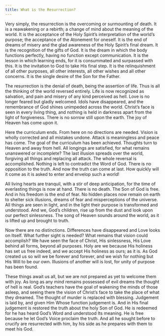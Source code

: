 ```yaml
---
title: What is the Resurrection?
---
```


Very simply, the resurrection is the overcoming or surmounting of death.
It is a reawakening or a rebirth; a change of mind about the meaning of
the world. It is the acceptance of the Holy Spirit’s interpretation of
the world’s purpose; the acceptance of the Atonement for oneself. It is
the end of dreams of misery and the glad awareness of the Holy Spirit’s
final dream. It is the recognition of the gifts of God. It is the dream
in which the body functions perfectly, having no function except
communication. It is the lesson in which learning ends, for it is
consummated and surpassed with this. It is the invitation to God to take
His final step. It is the relinquishment of all other purposes, all
other interests, all other wishes and all other concerns. It is the
single desire of the Son for the Father.

The resurrection is the denial of death, being the assertion of
life. Thus is all the thinking of the world reversed entirely. Life is
now recognized as salvation, and pain and misery of any kind perceived
as hell. Love is no longer feared but gladly welcomed. Idols have
disappeared, and the remembrance of God shines unimpeded across the
world. Christ’s face is seen in every living thing, and nothing is held
in darkness apart from the light of forgiveness. There is no sorrow
still upon the earth. The joy of Heaven has come upon it.

Here the curriculum ends. From here on no directions are needed. Vision
is wholly corrected and all mistakes undone. Attack is meaningless and
peace has come. The goal of the curriculum has been achieved. Thoughts
turn to Heaven and away from hell. All longings are satisfied, for what
remains unanswered or incomplete? The last illusion spreads over the
world, forgiving all things and replacing all attack. The whole reversal
is accomplished. Nothing is left to contradict the Word of God. There is
no opposition to the truth. And now the truth can come at last. How
quickly will it come as it is asked to enter and envelop such a world!

All living hearts are tranquil, with a stir of deep anticipation, for
the time of everlasting things is now at hand. There is no death. The
Son of God is free. And in his freedom is the end of fear. No hidden
places now remain on earth to shelter sick illusions, dreams of fear
and misperceptions of the universe. All things are seen in light, and in
the light their purpose is transformed and understood. And we, God’s
children, rise up from the dust and look upon our perfect sinlessness.
The song of Heaven sounds around the world, as it is lifted up and
brought to truth.

Now there are no distinctions. Differences have disappeared and Love
looks on Itself. What further sight is needed? What remains that vision
could accomplish? We have seen the face of Christ, His sinlessness, His
Love behind all forms, beyond all purposes. Holy are we because His
holiness has set us free indeed, and we accept His holiness as ours; as
it is. As God created us so will we be forever and forever, and we wish
for nothing but His Will to be our own. Illusions of another will is
lost, for unity of purpose has been found.

These things await us all, but we are not prepared as yet to welcome
them with joy. As long as any mind remains possessed of evil dreams the
thought of hell is real. God’s teachers have the goal of wakening the
minds of those asleep, and seeing there the vision of Christ’s face to
take the place of what they dreamed. The thought of murder is replaced
with blessing. Judgement is laid by, and given Him Whose function
judgement is. And in His final judgement is restored the truth about the
holy Son of God. He is redeemed for he has heard God’s Word and
understood Its meaning. He is free because he let God’s Voice proclaim
the truth. And all he sought before to crucify are resurrected with him,
by his side as he prepares with them to meet his God.

